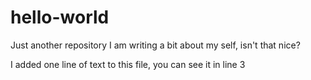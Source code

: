 # hello-world
Just another repository
I am writing a bit about my self, isn't that nice? 

I added one line of text to this file, you can see it in line 3
